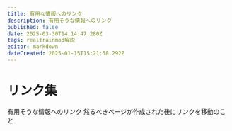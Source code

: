 ```yaml
---
title: 有用な情報へのリンク
description: 有用そうな情報へのリンク
published: false
date: 2025-03-30T14:14:47.280Z
tags: realtrainmod解説
editor: markdown
dateCreated: 2025-01-15T15:21:58.292Z
---
```


# リンク集
有用そうな情報へのリンク
然るべきページが作成された後にリンクを移動のこと